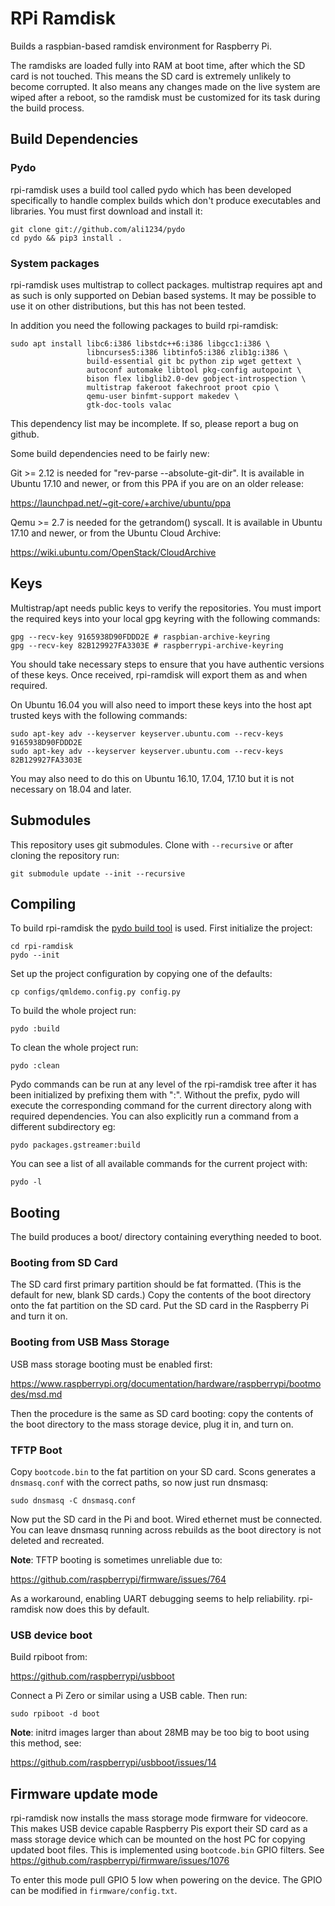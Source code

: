 # RPi Ramdisk

Builds a raspbian-based ramdisk environment for Raspberry Pi.

The ramdisks are loaded fully into RAM at boot time, after which the SD card is
not touched. This means the SD card is extremely unlikely to become corrupted.
It also means any changes made on the live system are wiped after a reboot, so
the ramdisk must be customized for its task during the build process.


## Build Dependencies

### Pydo

rpi-ramdisk uses a build tool called pydo which has been developed specifically
to handle complex builds which don't produce executables and libraries. You must
first download and install it:

    git clone git://github.com/ali1234/pydo
    cd pydo && pip3 install .

### System packages

rpi-ramdisk uses multistrap to collect packages. multistrap requires apt and
as such is only supported on Debian based systems. It may be possible to use
it on other distributions, but this has not been tested.

In addition you need the following packages to build rpi-ramdisk:

    sudo apt install libc6:i386 libstdc++6:i386 libgcc1:i386 \
                     libncurses5:i386 libtinfo5:i386 zlib1g:i386 \
                     build-essential git bc python zip wget gettext \
                     autoconf automake libtool pkg-config autopoint \
                     bison flex libglib2.0-dev gobject-introspection \
                     multistrap fakeroot fakechroot proot cpio \
                     qemu-user binfmt-support makedev \
                     gtk-doc-tools valac

This dependency list may be incomplete. If so, please report a bug on github.

Some build dependencies need to be fairly new:

Git >= 2.12 is needed for "rev-parse --absolute-git-dir". It is available in
Ubuntu 17.10 and newer, or from this PPA if you are on an older release:

  https://launchpad.net/~git-core/+archive/ubuntu/ppa

Qemu >= 2.7 is needed for the getrandom() syscall. It is available in Ubuntu
17.10 and newer, or from the Ubuntu Cloud Archive:

  https://wiki.ubuntu.com/OpenStack/CloudArchive

## Keys

Multistrap/apt needs public keys to verify the repositories. You must import
the required keys into your local gpg keyring with the following commands:

    gpg --recv-key 9165938D90FDDD2E # raspbian-archive-keyring
    gpg --recv-key 82B129927FA3303E # raspberrypi-archive-keyring

You should take necessary steps to ensure that you have authentic versions of
these keys. Once received, rpi-ramdisk will export them as and when required.

On Ubuntu 16.04 you will also need to import these keys into the host apt
trusted keys with the following commands:

    sudo apt-key adv --keyserver keyserver.ubuntu.com --recv-keys 9165938D90FDDD2E
    sudo apt-key adv --keyserver keyserver.ubuntu.com --recv-keys 82B129927FA3303E

You may also need to do this on Ubuntu 16.10, 17.04, 17.10 but it is not necessary
on 18.04 and later.

## Submodules

This repository uses git submodules. Clone with `--recursive` or after cloning
the repository run:

    git submodule update --init --recursive

## Compiling

To build rpi-ramdisk the [pydo build tool](https://github.com/ali1234/pydo) is used.
First initialize the project:

    cd rpi-ramdisk
    pydo --init

Set up the project configuration by copying one of the defaults:

    cp configs/qmldemo.config.py config.py

To build the whole project run:

    pydo :build

To clean the whole project run:

    pydo :clean

Pydo commands can be run at any level of the rpi-ramdisk tree after it has been
initialized by prefixing them with ":". Without the prefix, pydo will execute the
corresponding command for the current directory along with required dependencies.
You can also explicitly run a command from a different subdirectory eg:

    pydo packages.gstreamer:build

You can see a list of all available commands for the current project with:

    pydo -l

## Booting

The build produces a boot/ directory containing everything needed to boot.

### Booting from SD Card

The SD card first primary partition should be fat formatted. (This is the
default for new, blank SD cards.) Copy the contents of the boot directory onto
the fat partition on the SD card. Put the SD card in the Raspberry Pi and turn
it on.

### Booting from USB Mass Storage

USB mass storage booting must be enabled first:

https://www.raspberrypi.org/documentation/hardware/raspberrypi/bootmodes/msd.md

Then the procedure is the same as SD card booting: copy the contents of the
boot directory to the mass storage device, plug it in, and turn on.

### TFTP Boot

Copy `bootcode.bin` to the fat partition on your SD card. Scons generates a
`dnsmasq.conf` with the correct paths, so now just run dnsmasq:

    sudo dnsmasq -C dnsmasq.conf

Now put the SD card in the Pi and boot. Wired ethernet must be connected.
You can leave dnsmasq running across rebuilds as the boot directory is
not deleted and recreated.

**Note**: TFTP booting is sometimes unreliable due to:

https://github.com/raspberrypi/firmware/issues/764

As a workaround, enabling UART debugging seems to help reliability. rpi-ramdisk now does
this by default.

### USB device boot

Build rpiboot from:

https://github.com/raspberrypi/usbboot

Connect a Pi Zero or similar using a USB cable. Then run:

    sudo rpiboot -d boot

**Note**: initrd images larger than about 28MB may be too big to boot using this method, see:

https://github.com/raspberrypi/usbboot/issues/14

## Firmware update mode

rpi-ramdisk now installs the mass storage mode firmware for videocore. This makes USB device
capable Raspberry Pis export their SD card as a mass storage device which can be mounted on
the host PC for copying updated boot files. This is implemented using `bootcode.bin` GPIO 
filters. See https://github.com/raspberrypi/firmware/issues/1076

To enter this mode pull GPIO 5 low when powering on the device. The GPIO can be modified in
`firmware/config.txt`.
